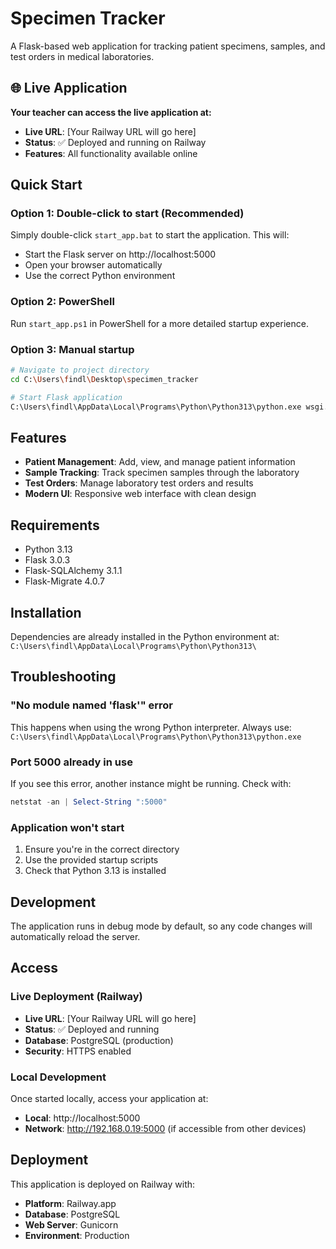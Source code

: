 # Specimen Tracker

A Flask-based web application for tracking patient specimens, samples, and test orders in medical laboratories.

## 🌐 Live Application

**Your teacher can access the live application at:**
- **Live URL**: [Your Railway URL will go here]
- **Status**: ✅ Deployed and running on Railway
- **Features**: All functionality available online

## Quick Start

### Option 1: Double-click to start (Recommended)
Simply double-click `start_app.bat` to start the application. This will:
- Start the Flask server on http://localhost:5000
- Open your browser automatically
- Use the correct Python environment

### Option 2: PowerShell
Run `start_app.ps1` in PowerShell for a more detailed startup experience.

### Option 3: Manual startup
```bash
# Navigate to project directory
cd C:\Users\findl\Desktop\specimen_tracker

# Start Flask application
C:\Users\findl\AppData\Local\Programs\Python\Python313\python.exe wsgi.py
```

## Features

- **Patient Management**: Add, view, and manage patient information
- **Sample Tracking**: Track specimen samples through the laboratory
- **Test Orders**: Manage laboratory test orders and results
- **Modern UI**: Responsive web interface with clean design

## Requirements

- Python 3.13
- Flask 3.0.3
- Flask-SQLAlchemy 3.1.1
- Flask-Migrate 4.0.7

## Installation

Dependencies are already installed in the Python environment at:
`C:\Users\findl\AppData\Local\Programs\Python\Python313\`

## Troubleshooting

### "No module named 'flask'" error
This happens when using the wrong Python interpreter. Always use:
`C:\Users\findl\AppData\Local\Programs\Python\Python313\python.exe`

### Port 5000 already in use
If you see this error, another instance might be running. Check with:
```powershell
netstat -an | Select-String ":5000"
```

### Application won't start
1. Ensure you're in the correct directory
2. Use the provided startup scripts
3. Check that Python 3.13 is installed

## Development

The application runs in debug mode by default, so any code changes will automatically reload the server.

## Access

### Live Deployment (Railway)
- **Live URL**: [Your Railway URL will go here]
- **Status**: ✅ Deployed and running
- **Database**: PostgreSQL (production)
- **Security**: HTTPS enabled

### Local Development
Once started locally, access your application at:
- **Local**: http://localhost:5000
- **Network**: http://192.168.0.19:5000 (if accessible from other devices)

## Deployment

This application is deployed on Railway with:
- **Platform**: Railway.app
- **Database**: PostgreSQL
- **Web Server**: Gunicorn
- **Environment**: Production
